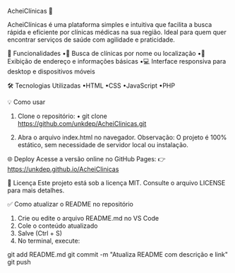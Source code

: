AcheiClínicas 🏥

AcheiClínicas é uma plataforma simples e intuitiva que facilita a busca rápida e eficiente por clínicas médicas na sua região. Ideal para quem quer encontrar serviços de saúde com agilidade e praticidade.

🚀 Funcionalidades
 •🔎 Busca de clínicas por nome ou localização
 •📍 Exibição de endereço e informações básicas
 •💻 Interface responsiva para desktop e dispositivos móveis

🛠️ Tecnologias Utilizadas
 •HTML
 •CSS
 •JavaScript
 •PHP

💡 Como usar
1. Clone o repositório:
• git clone https://github.com/unkdep/AcheiClinicas.git

2. Abra o arquivo index.html no navegador.
Observação: O projeto é 100% estático, sem necessidade de servidor local ou instalação.

🌐 Deploy
Acesse a versão online no GitHub Pages:
👉 https://unkdep.github.io/AcheiClinicas

📄 Licença
Este projeto está sob a licença MIT. Consulte o arquivo LICENSE para mais detalhes.

✅ Como atualizar o README no repositório
1. Crie ou edite o arquivo README.md no VS Code
2. Cole o conteúdo atualizado
3. Salve (Ctrl + S)
4. No terminal, execute:

git add README.md
git commit -m "Atualiza README com descrição e link"
git push